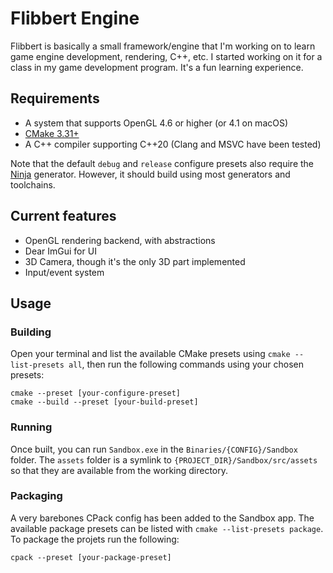 # Flibbert Engine

Flibbert is basically a small framework/engine that I'm working on to learn game engine development, rendering, C++, etc. I started working on it for a class in my game development program. It's a fun learning experience.

## Requirements

- A system that supports OpenGL 4.6 or higher (or 4.1 on macOS)
- [CMake 3.31+](https://cmake.org/)
- A C++ compiler supporting C++20 (Clang and MSVC have been tested)

Note that the default `debug` and `release` configure presets also require the [Ninja](https://ninja-build.org) generator. However, it should build using most generators and toolchains.

## Current features

- OpenGL rendering backend, with abstractions
- Dear ImGui for UI
- 3D Camera, though it's the only 3D part implemented
- Input/event system

## Usage

### Building

Open your terminal and list the available CMake presets using `cmake --list-presets all`, then run the following commands using your chosen presets:

```pwsh
cmake --preset [your-configure-preset]
cmake --build --preset [your-build-preset]
```

### Running

Once built, you can run `Sandbox.exe` in the `Binaries/{CONFIG}/Sandbox` folder. The `assets` folder is a symlink to `{PROJECT_DIR}/Sandbox/src/assets` so that they are available from the working directory.

### Packaging

A very barebones CPack config has been added to the Sandbox app. The available package presets can be listed with `cmake --list-presets package`. To package the projets run the following:

```pwsh
cpack --preset [your-package-preset]
```
